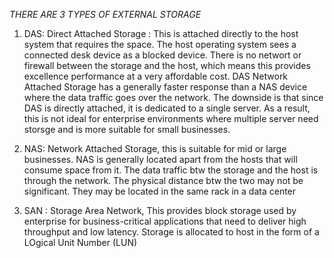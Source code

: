 *THERE ARE 3 TYPES OF EXTERNAL STORAGE*
1. DAS: Direct Attached Storage : This is attached directly to the host system  that requires the space. The host operating system sees a connected desk device as a blocked device. There is no networt or firewall between the storage and the host, which means  this provides excellence performance at a very affordable cost. DAS Network Attached Storage has a generally faster response than a NAS device where the data traffic goes over the network. The downside is that since DAS is directly attached, it is dedicated to a single server. As a result, this is not ideal for enterprise environments where multiple server need storsge and is more suitable for small businesses.

2. NAS: Network Attached Storage, this is suitable for mid or large businesses. NAS is generally located apart from the hosts that will consume space from it. The data traffic btw the storage and the host is through the network. The physical distance btw the two may not be significant. They may be located in the same rack in a data center
   
3. SAN : Storage Area Network, This provides block storage used by enterprise for business-critical applications that need to deliver high throughput and low latency. Storage is allocated to host in the form of a LOgical Unit Number (LUN)